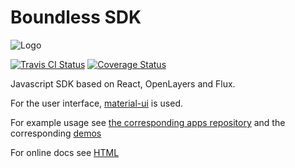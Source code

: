 # Boundless SDK
![Logo](http://boundlessgeo.github.io/sdk/book/styles/boundless_sdk_horiz.svg)

[![Travis CI Status](https://secure.travis-ci.org/boundlessgeo/sdk.svg)](http://travis-ci.org/#!/boundlessgeo/sdk)
[![Coverage Status](https://coveralls.io/repos/github/boundlessgeo/sdk/badge.svg?branch=master)](https://coveralls.io/github/boundlessgeo/sdk?branch=master)

Javascript SDK based on React, OpenLayers and Flux.

For the user interface, [material-ui](http://www.material-ui.com/) is used.

For example usage see [the corresponding apps repository](https://github.com/boundlessgeo/sdk-apps) and the corresponding [demos](http://boundlessgeo.github.io/sdk-apps/index.html)

For online docs see [HTML](https://boundlessgeo.github.io/sdk/book/index.html)
